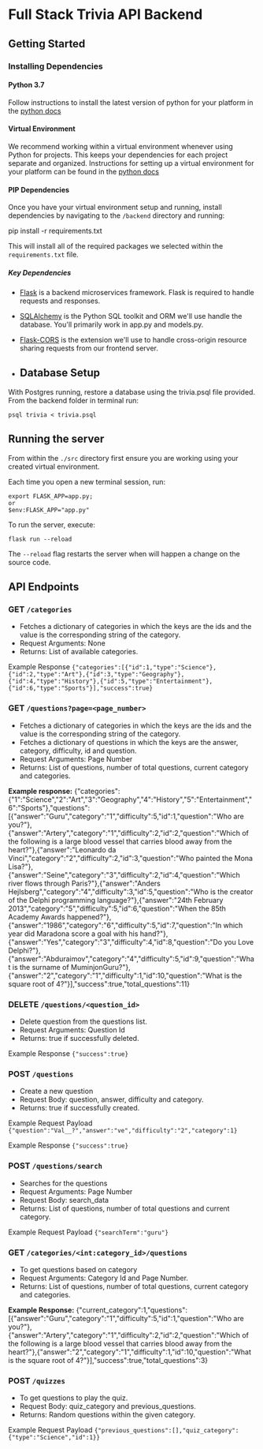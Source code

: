 # Full Stack Trivia API Backend

## Getting Started

### Installing Dependencies

#### Python 3.7

Follow instructions to install the latest version of python for your platform in the  [python docs](https://docs.python.org/3/using/unix.html#getting-and-installing-the-latest-version-of-python)

#### [](https://github.com/manishbisht/Udacity/tree/master/Full%20Stack%20Web%20Developer%20Nanodegree%20v2/P2%20-%20Trivia%20API/backend#virtual-enviornment)Virtual Environment

We recommend working within a virtual environment whenever using Python for projects. This keeps your dependencies for each project separate and organized. Instructions for setting up a virtual environment for your platform can be found in the  [python docs](https://packaging.python.org/guides/installing-using-pip-and-virtual-environments/)

#### [](https://github.com/manishbisht/Udacity/tree/master/Full%20Stack%20Web%20Developer%20Nanodegree%20v2/P2%20-%20Trivia%20API/backend#pip-dependencies)PIP Dependencies

Once you have your virtual environment setup and running, install dependencies by navigating to the  `/backend`  directory and running:

pip install -r requirements.txt

This will install all of the required packages we selected within the  `requirements.txt`  file.

##### [](https://github.com/manishbisht/Udacity/tree/master/Full%20Stack%20Web%20Developer%20Nanodegree%20v2/P2%20-%20Trivia%20API/backend#key-dependencies)Key Dependencies

-   [Flask](http://flask.pocoo.org/)  is a backend microservices framework. Flask is required to handle requests and responses.
    
-   [SQLAlchemy](https://www.sqlalchemy.org/)  is the Python SQL toolkit and ORM we'll use handle the database. You'll primarily work in app.py and models.py.
    
-   [Flask-CORS](https://flask-cors.readthedocs.io/en/latest/#)  is the extension we'll use to handle cross-origin resource sharing requests from our frontend server.
- ## Database Setup

With Postgres running, restore a database using the trivia.psql file provided. From the backend folder in terminal run:

    psql trivia < trivia.psql

## Running the server
From within the  `./src`  directory first ensure you are working using your created virtual environment.

Each time you open a new terminal session, run:

    export FLASK_APP=app.py;
    or
    $env:FLASK_APP="app.py"

To run the server, execute:

    flask run --reload

The  `--reload`  flag restarts the server when will happen a change on the source code.

## API Endpoints
### GET  `/categories`

-   Fetches a dictionary of categories in which the keys are the ids and the value is the corresponding string of the category.
-   Request Arguments: None
-   Returns: List of available categories.

Example Response  `{"categories":[{"id":1,"type":"Science"},{"id":2,"type":"Art"},{"id":3,"type":"Geography"},{"id":4,"type":"History"},{"id":5,"type":"Entertainment"},{"id":6,"type":"Sports"}],"success":true}`

### GET  `/questions?page=<page_number>`

-   Fetches a dictionary of categories in which the keys are the ids and the value is the corresponding string of the category.
-   Fetches a dictionary of questions in which the keys are the answer, category, difficulty, id and question.
-   Request Arguments: Page Number
-   Returns: List of questions, number of total questions, current category and categories.

**Example response:** 
    {"categories":{"1":"Science","2":"Art","3":"Geography","4":"History","5":"Entertainment","6":"Sports"},"questions":[{"answer":"Guru","category":"1","difficulty":5,"id":1,"question":"Who are you?"},{"answer":"Artery","category":"1","difficulty":2,"id":2,"question":"Which of the following is a large blood vessel that carries blood away from the heart?"},{"answer":"Leonardo da Vinci","category":"2","difficulty":2,"id":3,"question":"Who painted the Mona Lisa?"},{"answer":"Seine","category":"3","difficulty":2,"id":4,"question":"Which river flows through Paris?"},{"answer":"Anders Hejlsberg","category":"4","difficulty":3,"id":5,"question":"Who is the creator of the Delphi programming language?"},{"answer":"24th February 2013","category":"5","difficulty":5,"id":6,"question":"When the 85th Academy Awards happened?"},{"answer":"1986","category":"6","difficulty":5,"id":7,"question":"In which year did Maradona score a goal with his hand?"},{"answer":"Yes","category":"3","difficulty":4,"id":8,"question":"Do you Love Delphi?"},{"answer":"Abduraimov","category":"4","difficulty":5,"id":9,"question":"What is the surname of MuminjonGuru?"},{"answer":"2","category":"1","difficulty":1,"id":10,"question":"What is the square root of 4?"}],"success":true,"total_questions":11}

### DELETE  `/questions/<question_id>`

-   Delete question from the questions list.
-   Request Arguments: Question Id
-   Returns: true if successfully deleted.

Example Response  `{"success":true}`

### POST  `/questions`

-   Create a new question
-   Request Body: question, answer, difficulty and category.
-   Returns: true if successfully created.

Example Request Payload  `{"question":"Val__?","answer":"ve","difficulty":"2","category":1}`

Example Response  `{"success":true}`

### POST  `/questions/search`

-   Searches for the questions
-   Request Arguments: Page Number
-   Request Body: search_data
-   Returns: List of questions, number of total questions and current category.

Example Request Payload  `{"searchTerm":"guru"}`

### GET  `/categories/<int:category_id>/questions`

-   To get questions based on category
-   Request Arguments: Category Id and Page Number.
-   Returns: List of questions, number of total questions, current category and categories.

**Example Response:**
{"current_category":1,"questions":[{"answer":"Guru","category":"1","difficulty":5,"id":1,"question":"Who are you?"},{"answer":"Artery","category":"1","difficulty":2,"id":2,"question":"Which of the following is a large blood vessel that carries blood away from the heart?"},{"answer":"2","category":"1","difficulty":1,"id":10,"question":"What is the square root of 4?"}],"success":true,"total_questions":3}

### POST  `/quizzes`

-   To get questions to play the quiz.
-   Request Body: quiz_category and previous_questions.
-   Returns: Random questions within the given category.

Example Request Payload  `{"previous_questions":[],"quiz_category":{"type":"Science","id":1}}`
